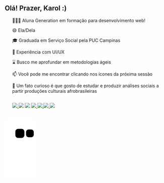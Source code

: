 ## Olá! Prazer, Karol :)


<ul>

  👩🏻‍💻 Aluna Generation em formação para desenvolvimento web!

  😄 Ela/Dela
           
🎓 Graduada em Serviço Social pela PUC Campinas
           
🎨 Experiência com UI/UX
            
⌛ Busco me aprofundar em metodologias ágeis
           
📫 Você pode me encontrar clicando nos ícones da próxima sessão
           
📝 Um fato curioso é que gosto de estudar e produzir análises sociais a partir produções culturais afrobrasileiras</ul>
  
##

</ul>
<ul><a href="https://www.instagram.com/krolynecorol/" target="_blank"><img src="https://img.shields.io/badge/-Instagram-%23E4405F?style=for-the-badge&logo=instagram&logoColor=white" target="_blank"> </a><a href = "mailto:contato@karolyne.corol"> <img src="https://img.shields.io/badge/Gmail-D14836?style=for-the-badge&logo=gmail&logoColor=white" target="_blank"></a> <a href="https://www.linkedin.com/in/karolynescorol/" target="_blank"><img src="https://img.shields.io/badge/-LinkedIn-%230077B5?style=for-the-badge&logo=linkedin&logoColor=white" target="_blank"></a> <a href= "https://wa.me/5519971051856?text=Falar%com%Karolyne"> <img src="https://img.shields.io/badge/WhatsApp-25D366?style=for-the-badge&logo=whatsapp&logoColor=white"> <a href= https://www.behance.net/krolynecorol> <img src= https://img.shields.io/badge/Behance-0054F7?style=for-the-badge&logo=behance&logoColor=white> <a href=https://steamcommunity.com/id/KROUCR> <img src=https://img.shields.io/badge/Steam-000000?style=for-the-badge&logo=steam&logoColor=white> <a href=https://open.spotify.com/user/karolynecorol> <img src=https://img.shields.io/badge/Spotify-1ED760?&style=for-the-badge&logo=spotify&logoColor=white></ul>

##

![main.yml](https://github.com/kroucr/kroucr/blob/output/github-contribution-grid-snake.svg)
